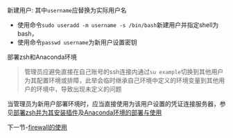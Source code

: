 新建用户:
其中`username`应替换为实际用户名
* 使用命令`sudo useradd -m username -s /bin/bash`新建用户并指定shell为bash，
* 使用命令`passwd username`为新用户设置密钥

部署zsh和Anaconda环境
> 管理员应避免直接在自己账号的ssh连接内通过`su example`切换到其他用户为其配置环境或排障，此举会临时继承自己环境中定义的环境变量到其他用户的环境中，导致出现未定义的问题

当管理员为新用户部署环境时，应当直接使用为该用户设置的凭证连接服务器，参见[部署zsh并为其安装插件](https://github.com/alkalimc/H100-Server-Guidebook/blob/main/chapter/general/zsh.md)及[Anaconda环境的部署与使用](https://github.com/alkalimc/H100-Server-Guidebook/blob/main/chapter/general/anaconda.md)

下一节-[firewall的使用](https://github.com/alkalimc/H100-Server-Guidebook/blob/main/chapter/admin/firewall.md)